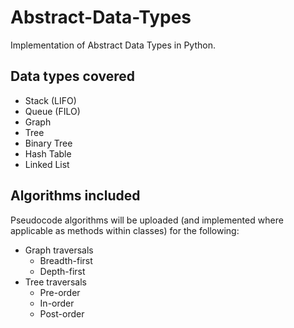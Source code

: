 # Abstract-Data-Types
 Implementation of Abstract Data Types in Python.

## Data types covered

* Stack (LIFO)
* Queue (FILO)
* Graph
* Tree
* Binary Tree
* Hash Table
* Linked List



## Algorithms included

Pseudocode algorithms will be uploaded (and implemented where applicable as methods within classes) for the following:

* Graph traversals
  * Breadth-first
  * Depth-first
* Tree traversals
  * Pre-order
  * In-order
  * Post-order
